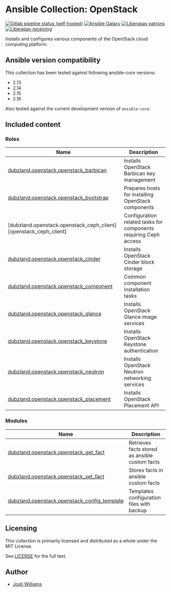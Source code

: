 # Ansible Collection: OpenStack

[![Gitlab pipeline status (self-hosted)](https://git.dubzland.com/dubzland/ansible-collection-openstack/badges/main/pipeline.svg)](https://git.dubzland.com/dubzland/ansible-collection-openstack/pipelines?scope=all&page=1&ref=main)
[![Ansible Galaxy](https://img.shields.io/badge/dynamic/json?style=flat&label=galaxy&prefix=v&url=https://galaxy.ansible.com/api/v3/collections/dubzland/openstack/&query=highest_version.version)](https://galaxy.ansible.com/ui/repo/published/dubzland/openstack/)
[![Liberapay patrons](https://img.shields.io/liberapay/patrons/jdubz)](https://liberapay.com/jdubz/donate)
[![Liberapay receiving](https://img.shields.io/liberapay/receives/jdubz)](https://liberapay.com/jdubz/donate)

Installs and configures various components of the OpenStack cloud computing
platform.

## Ansible version compatibility

This collection has been tested against following ansible-core versions:

- 2.13
- 2.14
- 2.15
- 2.16

Also tested against the current development version of `ansible-core`.

## Included content

### Roles

| Name                                                              | Description                                                      |
| ----------------------------------------------------------------- | ---------------------------------------------------------------- |
| [dubzland.openstack.openstack_barbican][openstack_barbican]       | Installs OpenStack Barbican key management                       |
| [dubzland.openstack.openstack_bootstrap][openstack_bootstrap]     | Prepares hosts for installing OpenStack components               |
| [dubzland.openstack.openstack_ceph_client][openstack_ceph_client] | Configuration related tasks for components requiring Ceph access |
| [dubzland.openstack.openstack_cinder][openstack_cinder]           | Installs OpenStack Cinder block storage                          |
| [dubzland.openstack.openstack_component][openstack_component]     | Common component installation tasks                              |
| [dubzland.openstack.openstack_glance][openstack_glance]           | Installs OpenStack Glance image services                         |
| [dubzland.openstack.openstack_keystone][openstack_keystone]       | Installs OpenStack Keystone authentication                       |
| [dubzland.openstack.openstack_neutron][openstack_neutron]         | Installs OpenStack Neutron networking services                   |
| [dubzland.openstack.openstack_placement][openstack_placement]     | Installs OpenStack Placement API                                 |

### Modules

| Name                                                                      | Description                                    |
| ------------------------------------------------------------------------- | ---------------------------------------------- |
| [dubzland.openstack.openstack_get_fact][openstack_get_fact]               | Retrieves facts stored as ansible custom facts |
| [dubzland.openstack.openstack_set_fact][openstack_set_fact]               | Stores facts in ansible custom facts           |
| [dubzland.openstack.openstack_config_template][openstack_config_template] | Templates configuration files with backup      |

## Licensing

This collection is primarily licensed and distributed as a whole under the MIT License.

See [LICENSE](https://git.dubzland.com/dubzland/ansible-collection-openstack/blob/main/LICENSE) for the full text.

## Author

- [Josh Williams](https://dubzland.com)

[openstack_barbican]: https://docs.dubzland.io/ansible-collections/collections/dubzland/openstack/openstack_barbican_role.html
[openstack_bootstrap]: https://docs.dubzland.io/ansible-collections/collections/dubzland/openstack/openstack_bootstrap_role.html
[openstack_cinder]: https://docs.dubzland.io/ansible-collections/collections/dubzland/openstack/openstack_cinder_role.html
[openstack_component]: https://docs.dubzland.io/ansible-collections/collections/dubzland/openstack/openstack_component_role.html
[openstack_glance]: https://docs.dubzland.io/ansible-collections/collections/dubzland/openstack/openstack_glance_role.html
[openstack_keystone]: https://docs.dubzland.io/ansible-collections/collections/dubzland/openstack/openstack_keystone_role.html
[openstack_neutron]: https://docs.dubzland.io/ansible-collections/collections/dubzland/openstack/openstack_neutron_role.html
[openstack_placement]: https://docs.dubzland.io/ansible-collections/collections/dubzland/openstack/openstack_placement_role.html
[openstack_get_fact]: https://docs.dubzland.io/ansible-collections/collections/dubzland/openstack/openstack_get_fact_module.html
[openstack_set_fact]: https://docs.dubzland.io/ansible-collections/collections/dubzland/openstack/openstack_set_fact_module.html
[openstack_config_template]: https://docs.dubzland.io/ansible-collections/collections/dubzland/openstack/openstack_config_template_module.html

